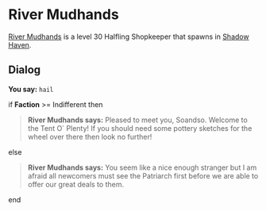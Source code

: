 # River Mudhands



[River Mudhands](/npc/150143) is a level 30 Halfling Shopkeeper that spawns in [Shadow Haven](/zone/150).



## Dialog

**You say:** `hail`



if **Faction** >= Indifferent then



>**River Mudhands says:** Pleased to meet you, Soandso. Welcome to the Tent O\` Plenty! If you should need some pottery sketches for the wheel over there then look no further!


else



>**River Mudhands says:** You seem like a nice enough stranger but I am afraid all newcomers must see the Patriarch first before we are able to offer our great deals to them.

end
